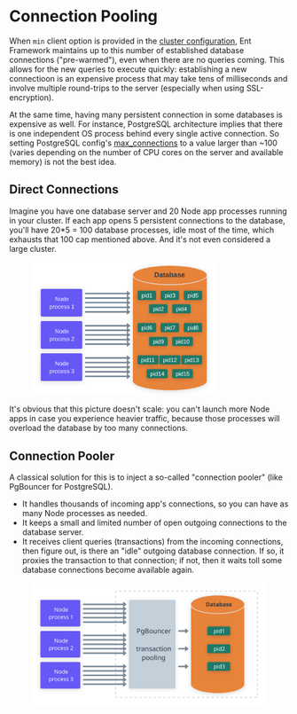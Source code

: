 # Connection Pooling

When `min` client option is provided in the [cluster configuration](../getting-started/connect-to-a-database.md), Ent Framework maintains up to this number of established database connections ("pre-warmed"), even when there are no queries coming. This allows for the new queries to execute quickly: establishing a new connectioon is an expensive process that may take tens of milliseconds and involve multiple round-trips to the server (especially when using SSL-encryption).

At the same time, having many persistent connection in some databases is expensive as well. For instance, PostgreSQL architecture implies that there is one independent OS process behind every single active connection. So setting PostgreSQL config's [max\_connections](https://www.postgresql.org/docs/current/runtime-config-connection.html) to a value larger than \~100 (varies depending on the number of CPU cores on the server and available memory) is not the best idea.

## Direct Connections

Imagine you have one database server and 20 Node app processes running in your cluster. If each app opens 5 persistent connections to the database, you'll have 20\*5 = 100 database processes, idle most of the time, which exhausts that 100 cap mentioned above. And it's not even considered a large cluster.

<figure><img src="../.gitbook/assets/connections-direct.svg" alt="" width="333"><figcaption></figcaption></figure>

It's obvious that this picture doesn't scale: you can't launch more Node apps in case you experience heavier traffic, because those processes will overload the database by too many connections.

## Connection Pooler

A classical solution for this is to inject a so-called "connection pooler" (like PgBouncer for PostgreSQL).

* It handles thousands of incoming app's connections, so you can have as many Node processes as needed.
* It keeps a small and limited number of open outgoing connections to the database server.
* It receives client queries (transactions)  from the incoming connections, then figure out, is there an "idle" outgoing database connection. If so, it proxies the transaction to that connection; if not, then it waits toll some database connections become available again.

<figure><img src="../.gitbook/assets/connections-pgbouncer.svg" alt="" width="477"><figcaption></figcaption></figure>

